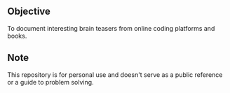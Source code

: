 ## Objective
To document interesting brain teasers from online coding platforms and books.

## Note
This repository is for personal use and doesn't serve as a public reference or a guide to problem solving.
